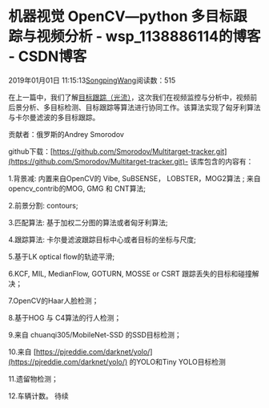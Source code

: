 # 机器视觉 OpenCV—python 多目标跟踪与视频分析 - wsp_1138886114的博客 - CSDN博客





2019年01月01日 11:15:13[SongpingWang](https://me.csdn.net/wsp_1138886114)阅读数：515








在上一篇中，我们了解[目标跟踪（光流）](https://blog.csdn.net/wsp_1138886114/article/details/84400392)，这次我们在视频监控与分析中，视频前后景分析、多目标检测、目标跟踪等算法进行协同工作。该算法实现了匈牙利算法与卡尔曼滤波的多目标跟踪。

贡献者：俄罗斯的Andrey Smorodov

github下载：[https://github.com/Smorodov/Multitarget-tracker.git](https://github.com/Smorodov/Multitarget-tracker.git)- 该库包含的内容有：

1.背景减: 内置来自OpenCV的 Vibe, SuBSENSE， LOBSTER，MOG2算法 ; 来自opencv_contrib的MOG, GMG 和 CNT算法;

2.前景分割: contours;

3.匹配算法: 基于加权二分图的算法或者匈牙利算法;

4.跟踪算法: 卡尔曼滤波跟踪目标中心或者目标的坐标与尺度;

5.基于LK optical flow的轨迹平滑;

6.KCF, MIL, MedianFlow, GOTURN, MOSSE or CSRT 跟踪丢失的目标和碰撞解决；

7.OpenCV的Haar人脸检测；

8.基于HOG 与 C4算法的行人检测；

9.来自 chuanqi305/MobileNet-SSD 的SSD目标检测；

10.来自 [https://pjreddie.com/darknet/yolo/](https://pjreddie.com/darknet/yolo/) 的YOLO和Tiny YOLO目标检测

11.遗留物检测；

12.车辆计数。
待续





